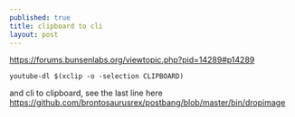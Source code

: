 ```yaml
---
published: true
title: clipboard to cli 
layout: post
---
```

<https://forums.bunsenlabs.org/viewtopic.php?pid=14289#p14289>

    youtube-dl $(xclip -o -selection CLIPBOARD)

and cli to clipboard, see the last line here  
<https://github.com/brontosaurusrex/postbang/blob/master/bin/dropimage>
